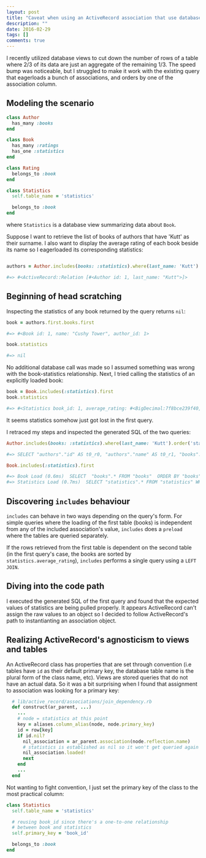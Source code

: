 ```yaml
---
layout: post
title: "Caveat when using an ActiveRecord association that use database view underneath"
description: ""
date: 2016-02-29
tags: []
comments: true
---
```


I recently utilized database views to cut down the number of rows of a table where 2/3 of its data are just an aggregate of the remaining 1/3. The speed bump was noticeable, but I struggled to make it work with the existing query that eagerloads a bunch of associations, and orders by one of the association column.

## Modeling the scenario

```ruby
class Author
  has_many :books
end

class Book
  has_many :ratings
  has_one :statistics
end

class Rating
  belongs_to :book
end

class Statistics
  self.table_name = 'statistics'

  belongs_to :book
end

```

where `Statistics` is a database view summarizing data about `Book`.

Suppose I want to retrieve the list of books of authors that have 'Kutt' as their surname. I also want to display the average rating of each book beside its name so I eagerloaded its corresponding statistics:

```ruby

authors = Author.includes(books: :statistics).where(last_name: 'Kutt').order('books.name ASC')

#=> #<ActiveRecord::Relation [#<Author id: 1, last_name: "Kutt">]>

```

## Beginning of head scratching

Inspecting the statistics of any book returned by the query returns `nil`:

```ruby
book = authors.first.books.first

#=> #<Book id: 1, name: "Cushy Tower", author_id: 1>

book.statistics

#=> nil
```

No additional database call was made so I assumed something was wrong with the book-statistics relationship. Next, I tried calling the statistics of an explicitly loaded book:

```ruby
book = Book.includes(:statistics).first
book.statistics

#=> #<Statistics book_id: 1, average_rating: #<BigDecimal:7f8bce239f40,'0.4E1',9(27)>>

```

It seems statistics somehow just got lost in the first query.

I retraced my steps and inspected the generated SQL of the two queries:

```ruby
Author.includes(books: :statistics).where(last_name: 'Kutt').order('statistics.average_rating DESC')

#=> SELECT "authors"."id" AS t0_r0, "authors"."name" AS t0_r1, "books"."id" AS t1_r0, "books"."name" AS t1_r1, "books"."author_id" AS t1_r2, "statistics"."book_id" AS t2_r0, "statistics"."average_rating" AS t2_r1 FROM "authors" LEFT OUTER JOIN "books" ON "books"."author_id" = "authors"."id" LEFT OUTER JOIN "statistics" ON "statistics"."book_id" = "books"."id" WHERE "authors"."last_name" = $1  ORDER BY statistics.average_rating DESC  [["last_name", "Kutt"]]
```

```ruby
Book.includes(:statistics).first

#=> Book Load (0.6ms)  SELECT  "books".* FROM "books"  ORDER BY "books"."id" ASC LIMIT 1
#=> Statistics Load (0.7ms)  SELECT "statistics".* FROM "statistics" WHERE "statistics"."book_id" IN (1)
```

## Discovering `includes` behaviour

`includes` can behave in two ways depending on the query's form. For simple queries where the loading of the first table (books) is independent from any of the included association's value, `includes` does a `preload` where the tables are queried separately.

If the rows retrieved from the first table is dependent on the second table (in the first query's case, the books are sorted by `statistics.average_rating`), `includes` performs a single query using a `LEFT JOIN`.

## Diving into the code path

I executed the generated SQL of the first query and found that the expected values of statistics are being pulled properly. It appears ActiveRecord can't assign the raw values to an object so I decided to follow ActiveRecord's path to instantianting an association object.

## Realizing ActiveRecord's agnosticism to views and tables

An ActiveRecord class has properties that are set through convention (i.e tables have `id` as their default primary key, the database table name is the plural form of the class name, etc). Views are stored queries that do not have an actual data. So it was a bit surprising when I found that assignment to association was looking for a primary key:

```ruby
  # lib/active_record/associations/join_dependency.rb
  def construct(ar_parent, ...)
    ...
    # node = statistics at this point
    key = aliases.column_alias(node, node.primary_key)
    id = row[key]
    if id.nil?
      nil_association = ar_parent.association(node.reflection.name)
      # statistics is established as nil so it won't get queried again
      nil_association.loaded!
      next
    end
    ...
  end
```

Not wanting to fight convention, I just set the primary key of the class to the most practical column:

```ruby
class Statistics
  self.table_name = 'statistics'

  # reusing book_id since there's a one-to-one relationship
  # between book and statistics
  self.primary_key = 'book_id'

  belongs_to :book
end
```

